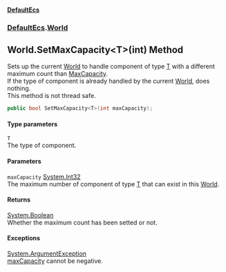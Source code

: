#### [DefaultEcs](DefaultEcs.md 'DefaultEcs')
### [DefaultEcs](DefaultEcs.md#DefaultEcs 'DefaultEcs').[World](World.md 'DefaultEcs.World')
## World.SetMaxCapacity&lt;T&gt;(int) Method
Sets up the current [World](World.md 'DefaultEcs.World') to handle component of type [T](World_SetMaxCapacity_T_(int).md#DefaultEcs_World_SetMaxCapacity_T_(int)_T 'DefaultEcs.World.SetMaxCapacity&lt;T&gt;(int).T') with a different maximum count than [MaxCapacity](World_MaxCapacity.md 'DefaultEcs.World.MaxCapacity').  
If the type of component is already handled by the current [World](World.md 'DefaultEcs.World'), does nothing.  
This method is not thread safe.  
```csharp
public bool SetMaxCapacity<T>(int maxCapacity);
```
#### Type parameters
<a name='DefaultEcs_World_SetMaxCapacity_T_(int)_T'></a>
`T`  
The type of component.
  
#### Parameters
<a name='DefaultEcs_World_SetMaxCapacity_T_(int)_maxCapacity'></a>
`maxCapacity` [System.Int32](https://docs.microsoft.com/en-us/dotnet/api/System.Int32 'System.Int32')  
The maximum number of component of type [T](World_SetMaxCapacity_T_(int).md#DefaultEcs_World_SetMaxCapacity_T_(int)_T 'DefaultEcs.World.SetMaxCapacity&lt;T&gt;(int).T') that can exist in this [World](World.md 'DefaultEcs.World').
  
#### Returns
[System.Boolean](https://docs.microsoft.com/en-us/dotnet/api/System.Boolean 'System.Boolean')  
Whether the maximum count has been setted or not.
#### Exceptions
[System.ArgumentException](https://docs.microsoft.com/en-us/dotnet/api/System.ArgumentException 'System.ArgumentException')  
[maxCapacity](World_SetMaxCapacity_T_(int).md#DefaultEcs_World_SetMaxCapacity_T_(int)_maxCapacity 'DefaultEcs.World.SetMaxCapacity&lt;T&gt;(int).maxCapacity') cannot be negative.

